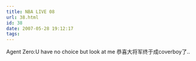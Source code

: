 ```yaml
---
title: NBA LIVE 08
url: 38.html
id: 38
date: 2007-05-28 19:12:17
tags:
---
```


Agent Zero:U have no choice but look at me 恭喜大将军终于成coverboy了..
